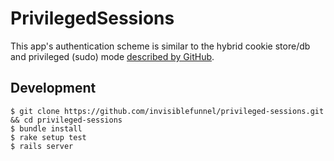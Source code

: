 # PrivilegedSessions

This app's authentication scheme is similar to the hybrid cookie store/db and privileged (sudo) mode [described by GitHub](https://github.com/blog/1661-modeling-your-app-s-user-session).

## Development

```console
$ git clone https://github.com/invisiblefunnel/privileged-sessions.git && cd privileged-sessions
$ bundle install
$ rake setup test
$ rails server
```
